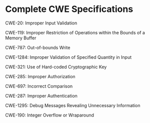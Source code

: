 

# Complete CWE Specifications

CWE-20: Improper Input Validation

CWE-119: Improper Restriction of Operations within the Bounds of a Memory Buffer

CWE-787: Out-of-bounds Write

CWE-1284: Improper Validation of Specified Quantity in Input

CWE-321: Use of Hard-coded Cryptographic Key

CWE-285: Improper Authorization

CWE-697: Incorrect Comparison

CWE-287: Improper Authentication

CWE-1295: Debug Messages Revealing Unnecessary Information

CWE-190: Integer Overflow or Wraparound